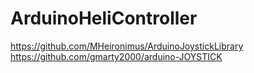 # ArduinoHeliController

https://github.com/MHeironimus/ArduinoJoystickLibrary
https://github.com/gmarty2000/arduino-JOYSTICK
